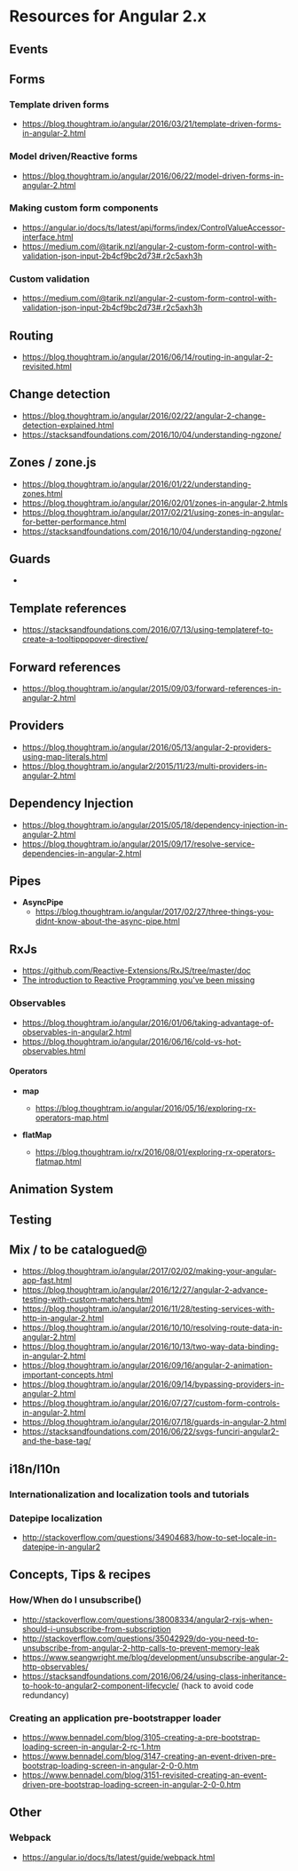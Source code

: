 # Resources for Angular 2.x

## Events

## Forms

### Template driven forms

* https://blog.thoughtram.io/angular/2016/03/21/template-driven-forms-in-angular-2.html

### Model driven/Reactive forms

* https://blog.thoughtram.io/angular/2016/06/22/model-driven-forms-in-angular-2.html

### Making custom form components

* https://angular.io/docs/ts/latest/api/forms/index/ControlValueAccessor-interface.html
* https://medium.com/@tarik.nzl/angular-2-custom-form-control-with-validation-json-input-2b4cf9bc2d73#.r2c5axh3h

### Custom validation

* https://medium.com/@tarik.nzl/angular-2-custom-form-control-with-validation-json-input-2b4cf9bc2d73#.r2c5axh3h

## Routing

* https://blog.thoughtram.io/angular/2016/06/14/routing-in-angular-2-revisited.html

## Change detection

* https://blog.thoughtram.io/angular/2016/02/22/angular-2-change-detection-explained.html
* https://stacksandfoundations.com/2016/10/04/understanding-ngzone/

## Zones / zone.js

* https://blog.thoughtram.io/angular/2016/01/22/understanding-zones.html
* https://blog.thoughtram.io/angular/2016/02/01/zones-in-angular-2.htmls
* https://blog.thoughtram.io/angular/2017/02/21/using-zones-in-angular-for-better-performance.html
* https://stacksandfoundations.com/2016/10/04/understanding-ngzone/

## Guards

* 

## Template references

* https://stacksandfoundations.com/2016/07/13/using-templateref-to-create-a-tooltippopover-directive/

## Forward references

* https://blog.thoughtram.io/angular/2015/09/03/forward-references-in-angular-2.html

## Providers

* https://blog.thoughtram.io/angular/2016/05/13/angular-2-providers-using-map-literals.html
* https://blog.thoughtram.io/angular2/2015/11/23/multi-providers-in-angular-2.html
 
## Dependency Injection

* https://blog.thoughtram.io/angular/2015/05/18/dependency-injection-in-angular-2.html
* https://blog.thoughtram.io/angular/2015/09/17/resolve-service-dependencies-in-angular-2.html

## Pipes

- **AsyncPipe**
  - https://blog.thoughtram.io/angular/2017/02/27/three-things-you-didnt-know-about-the-async-pipe.html

## RxJs

- https://github.com/Reactive-Extensions/RxJS/tree/master/doc
- [The introduction to Reactive Programming you've been missing](https://gist.github.com/staltz/868e7e9bc2a7b8c1f754)


### Observables

- https://blog.thoughtram.io/angular/2016/01/06/taking-advantage-of-observables-in-angular2.html
- https://blog.thoughtram.io/angular/2016/06/16/cold-vs-hot-observables.html

#### Operators

* **map**
  * https://blog.thoughtram.io/angular/2016/05/16/exploring-rx-operators-map.html 

* **flatMap**
  * https://blog.thoughtram.io/rx/2016/08/01/exploring-rx-operators-flatmap.html

## Animation System

## Testing

## Mix / to be catalogued@

* https://blog.thoughtram.io/angular/2017/02/02/making-your-angular-app-fast.html
* https://blog.thoughtram.io/angular/2016/12/27/angular-2-advance-testing-with-custom-matchers.html
* https://blog.thoughtram.io/angular/2016/11/28/testing-services-with-http-in-angular-2.html
* https://blog.thoughtram.io/angular/2016/10/10/resolving-route-data-in-angular-2.html
* https://blog.thoughtram.io/angular/2016/10/13/two-way-data-binding-in-angular-2.html
* https://blog.thoughtram.io/angular/2016/09/16/angular-2-animation-important-concepts.html
* https://blog.thoughtram.io/angular/2016/09/14/bypassing-providers-in-angular-2.html
* https://blog.thoughtram.io/angular/2016/07/27/custom-form-controls-in-angular-2.html
* https://blog.thoughtram.io/angular/2016/07/18/guards-in-angular-2.html
* https://stacksandfoundations.com/2016/06/22/svgs-funciri-angular2-and-the-base-tag/

## i18n/l10n

### Internationalization and localization tools and tutorials

### Datepipe localization

* http://stackoverflow.com/questions/34904683/how-to-set-locale-in-datepipe-in-angular2

## Concepts, Tips & recipes

### How/When do I unsubscribe()

* http://stackoverflow.com/questions/38008334/angular2-rxjs-when-should-i-unsubscribe-from-subscription
* http://stackoverflow.com/questions/35042929/do-you-need-to-unsubscribe-from-angular-2-http-calls-to-prevent-memory-leak
* https://www.seangwright.me/blog/development/unsubscribe-angular-2-http-observables/
* https://stacksandfoundations.com/2016/06/24/using-class-inheritance-to-hook-to-angular2-component-lifecycle/ (hack to avoid code redundancy)

### Creating an application pre-bootstrapper loader

* https://www.bennadel.com/blog/3105-creating-a-pre-bootstrap-loading-screen-in-angular-2-rc-1.htm
* https://www.bennadel.com/blog/3147-creating-an-event-driven-pre-bootstrap-loading-screen-in-angular-2-0-0.htm
* https://www.bennadel.com/blog/3151-revisited-creating-an-event-driven-pre-bootstrap-loading-screen-in-angular-2-0-0.htm

## Other

### Webpack

- https://angular.io/docs/ts/latest/guide/webpack.html

